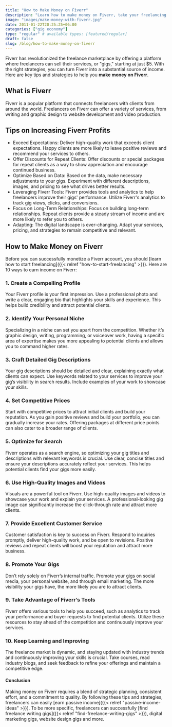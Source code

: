 ```yaml
---
title: "How to Make Money on Fiverr"
description: "Learn how to make money on Fiverr, take your freelancing earnings to the next level. Find benefits and challenges of earning on the platform."
image: "images/make-money-with-fiverr.jpg"
date: 2011-01-22T20:25:25+06:00
categories: ["gig economy"]
type: "regular" # available types: [featured/regular]
draft: false
slug: /blog/how-to-make-money-on-fiverr
---
```


Fiverr has revolutionized the freelance marketplace by offering a platform where freelancers can sell their services, or "gigs," starting at just $5. With the right strategies, you can turn Fiverr into a substantial source of income. Here are key tips and strategies to help you **make money on Fiverr**.

## What is Fiverr

Fiverr is a popular platform that connects freelancers with clients from around the world. Freelancers on Fiverr can offer a variety of services, from writing and graphic design to website development and video production.

## Tips on Increasing Fiverr Profits

* Exceed Expectations: Deliver high-quality work that exceeds client expectations. Happy clients are more likely to leave positive reviews and recommend your services to others.
* Offer Discounts for Repeat Clients: Offer discounts or special packages for repeat clients as a way to show appreciation and encourage continued business.
* Optimize Based on Data: Based on the data, make necessary adjustments to your gigs. Experiment with different descriptions, images, and pricing to see what drives better results.
* Leveraging Fiverr Tools: Fiverr provides tools and analytics to help freelancers improve their gigs' performance. Utilize Fiverr's analytics to track gig views, clicks, and conversions.
* Focus on Long-Term Relationships: Focus on building long-term relationships. Repeat clients provide a steady stream of income and are more likely to refer you to others.
* Adapting: The digital landscape is ever-changing. Adapt your services, pricing, and strategies to remain competitive and relevant.

## How to Make Money on Fiverr

Before you can successfully monetize a Fiverr account, you should [learn how to start freelancing]({{< relref "how-to-start-freelancing" >}}). Here are 10 ways to earn income on Fiverr:

### 1. Create a Compelling Profile

Your Fiverr profile is your first impression. Use a professional photo and write a clear, engaging bio that highlights your skills and experience. This helps build credibility and attract potential clients.

### 2. Identify Your Personal Niche

Specializing in a niche can set you apart from the competition. Whether it’s graphic design, writing, programming, or voiceover work, having a specific area of expertise makes you more appealing to potential clients and allows you to command higher rates.

### 3. Craft Detailed Gig Descriptions

Your gig descriptions should be detailed and clear, explaining exactly what clients can expect. Use keywords related to your services to improve your gig’s visibility in search results. Include examples of your work to showcase your skills.

### 4. Set Competitive Prices

Start with competitive prices to attract initial clients and build your reputation. As you gain positive reviews and build your portfolio, you can gradually increase your rates. Offering packages at different price points can also cater to a broader range of clients.

### 5. Optimize for Search

Fiverr operates as a search engine, so optimizing your gig titles and descriptions with relevant keywords is crucial. Use clear, concise titles and ensure your descriptions accurately reflect your services. This helps potential clients find your gigs more easily.

### 6. Use High-Quality Images and Videos

Visuals are a powerful tool on Fiverr. Use high-quality images and videos to showcase your work and explain your services. A professional-looking gig image can significantly increase the click-through rate and attract more clients.

### 7. Provide Excellent Customer Service

Customer satisfaction is key to success on Fiverr. Respond to inquiries promptly, deliver high-quality work, and be open to revisions. Positive reviews and repeat clients will boost your reputation and attract more business.

### 8. Promote Your Gigs

Don’t rely solely on Fiverr’s internal traffic. Promote your gigs on social media, your personal website, and through email marketing. The more visibility your gigs have, the more likely you are to attract clients.

### 9. Take Advantage of Fiverr’s Tools

Fiverr offers various tools to help you succeed, such as analytics to track your performance and buyer requests to find potential clients. Utilize these resources to stay ahead of the competition and continuously improve your services.

### 10. Keep Learning and Improving

The freelance market is dynamic, and staying updated with industry trends and continuously improving your skills is crucial. Take courses, read industry blogs, and seek feedback to refine your offerings and maintain a competitive edge.

#### Conclusion

Making money on Fiverr requires a blend of strategic planning, consistent effort, and a commitment to quality. By following these tips and strategies, freelancers can easily [earn passive income]({{< relref "passive-income-ideas" >}}). To be more specific, freelancers can successfully [find freelance writing gigs]({{< relref "find-freelance-writing-gigs" >}}), digital marketing gigs, website design gigs and more.
